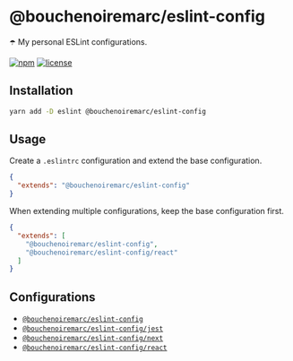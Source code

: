 # @bouchenoiremarc/eslint-config

☂️ My personal ESLint configurations.

[![npm](https://img.shields.io/npm/v/@bouchenoiremarc/eslint-config?color=%230cf)](https://www.npmjs.com/package/@bouchenoiremarc/eslint-config) [![license](https://img.shields.io/github/license/bouchenoiremarc/eslint-config?color=%2385f)](https://github.com/bouchenoiremarc/@bouchenoiremarc/eslint-config/blob/main/LICENSE)

## Installation

```sh
yarn add -D eslint @bouchenoiremarc/eslint-config
```

## Usage

Create a `.eslintrc` configuration and extend the base configuration.

```json
{
  "extends": "@bouchenoiremarc/eslint-config"
}
```

When extending multiple configurations, keep the base configuration first.

```json
{
  "extends": [
    "@bouchenoiremarc/eslint-config",
    "@bouchenoiremarc/eslint-config/react"
  ]
}
```

## Configurations

- [`@bouchenoiremarc/eslint-config`](index.js)
- [`@bouchenoiremarc/eslint-config/jest`](jest.js)
- [`@bouchenoiremarc/eslint-config/next`](next.js)
- [`@bouchenoiremarc/eslint-config/react`](react.js)
